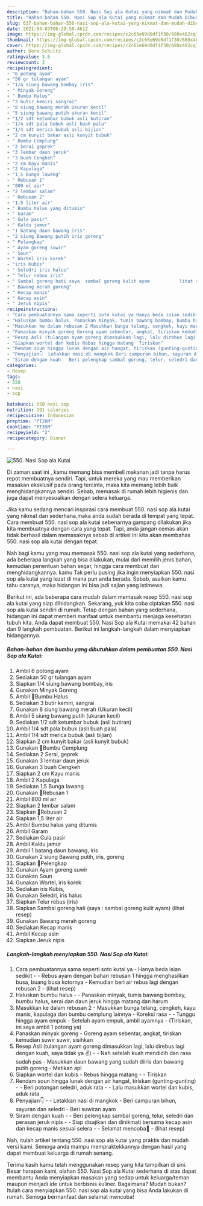 ```yaml
---
description: "Bahan-bahan 550. Nasi Sop ala Kutai yang nikmat dan Mudah Dibuat"
title: "Bahan-bahan 550. Nasi Sop ala Kutai yang nikmat dan Mudah Dibuat"
slug: 637-bahan-bahan-550-nasi-sop-ala-kutai-yang-nikmat-dan-mudah-dibuat
date: 2021-04-03T06:29:58.461Z
image: https://img-global.cpcdn.com/recipes/c2c65e69d0df1f30/680x482cq70/550-nasi-sop-ala-kutai-foto-resep-utama.jpg
thumbnail: https://img-global.cpcdn.com/recipes/c2c65e69d0df1f30/680x482cq70/550-nasi-sop-ala-kutai-foto-resep-utama.jpg
cover: https://img-global.cpcdn.com/recipes/c2c65e69d0df1f30/680x482cq70/550-nasi-sop-ala-kutai-foto-resep-utama.jpg
author: Dora Schultz
ratingvalue: 3.6
reviewcount: 3
recipeingredient:
- "6 potong ayam"
- "50 gr tulangan ayam"
- "1/4 siung bawang bombay iris"
- " Minyak Goreng"
- " Bumbu Halus"
- "3 butir kemiri sangrai"
- "8 siung bawang merah Ukuran kecil"
- "5 siung bawang putih ukuran kecil"
- "1/2 sdt ketumbar bubuk asli butiran"
- "1/4 sdt pala bubuk asli buah pala"
- "1/4 sdt merica bubuk asli bijian"
- "2 cm kunyit bakar asli kunyit bubuk"
- " Bumbu Cemplung"
- "2 Serai geprek"
- "3 lembar daun jeruk"
- "3 buah Cengkeh"
- "2 cm Kayu manis"
- "2 Kapulaga"
- "1,5 Bunga lawang"
- " Rebusan 1"
- "800 ml air"
- "2 lembar salam"
- " Rebusan 2"
- "1,5 liter air"
- " Bumbu halus yang ditumis"
- " Garam"
- " Gula pasir"
- " Kaldu jamur"
- "1 batang daun bawang iris"
- "2 siung Bawang putih iris goreng"
- " Pelengkap"
- " Ayam goreng suwir"
- " Soun"
- " Wortel iris korek"
- "iris Kubis"
- " Seledri iris halus"
- " Telur rebus iris"
- " Sambal goreng hati saya  sambal goreng kulit ayam           lihat resep"
- " Bawang merah goreng"
- " Kecap manis"
- " Kecap asin"
- " Jeruk nipis"
recipeinstructions:
- "Cara pembuatannya sama seperti soto kutai ya Hanya beda isian sedikit  Rebus ayam dengan bahan rebusan 1 hingga menghasilkan busa, buang busa kotornya Kemudian beri air rebus lagi dengan rebusan 2           (lihat resep)"
- "Haluskan bumbu halus  Panaskan minyak, tumis bawang bombay, bumbu halus, serai dan daun jeruk hingga matang dan harum"
- "Masukkan ke dalam rebusan 2 Masukkan bunga telang, cengkeh, kayu manis, kapulaga dan bumbu cemplung lainnya Koreksi rasa  Tunggu hingga ayam empuk  Setelah ayam empuk, ambil ayamnya (Tiriskan, ini saya ambil 1 potong ya)"
- "Panaskan minyak goreng Goreng ayam sebentar, angkat, tiriskan kemudian suwir suwir, sisihkan"
- "Resep Asli (tulangan ayam goreng dimasukkan lagi, lalu direbus lagi dengan kuah, saya tidak ya ✌️)  Nah setelah kuah mendidih dan rasa sudah pas Masukkan daun bawang yang sudah diiris dan bawang putih goreng Matikan api"
- "Siapkan wortel dan kubis Rebus hingga matang  Tiriskan"
- "Rendam soun hingga lunak dengan air hangat, tiriskan (gunting-gunting)  Beri potongan seledri, aduk rata  Lalu masukkan wortel dan kubis, aduk rata"
- "Penyajian👇  Letakkan nasi di mangkok Beri campuran bihun, sayuran dan seledri Beri suwiran ayam"
- "Siram dengan kuah   Beri pelengkap sambal goreng, telur, seledri dan perasan jeruk nipis  Siap disajikan dan dinikmati bersama kecap asin dan kecap manis sesuai selera  Selamat mencoba💜           (lihat resep)"
categories:
- Resep
tags:
- 550
- nasi
- sop

katakunci: 550 nasi sop 
nutrition: 191 calories
recipecuisine: Indonesian
preptime: "PT28M"
cooktime: "PT35M"
recipeyield: "2"
recipecategory: Dinner

---
```



![550. Nasi Sop ala Kutai](https://img-global.cpcdn.com/recipes/c2c65e69d0df1f30/680x482cq70/550-nasi-sop-ala-kutai-foto-resep-utama.jpg)

Di zaman  saat ini , kamu memang bisa membeli makanan jadi tanpa harus repot membuatnya sendiri. Tapi, untuk mereka yang mau memberikan masakan eksklusif pada orang tercinta, maka kita memang lebih baik menghidangkannya sendiri. Sebab, memasak di rumah lebih higienis dan juga dapat menyesuaikan dengan selera keluarga.

Jika kamu sedang mencari inspirasi cara membuat 550. nasi sop ala kutai yang nikmat dan sederhana,maka anda sudah berada di tempat yang tepat. Cara membuat 550. nasi sop ala kutai  sebenarnya gampang dilakukan jika kita membuatnya dengan cara yang tepat. Tapi, anda jangan cemas akan tidak berhasil dalam memasaknya 
sebab di artikel ini kita akan membahas 550. nasi sop ala kutai dengan tepat.  



Nah bagi kamu yang mau memasak 550. nasi sop ala kutai yang sederhana, ada beberapa langkah yang bisa dilakukan, mulai dari memilih jenis bahan, kemudian penentuan bahan segar, hingga cara membuat dan menghidangkannya. kamu Tak perlu pusing jika ingin menyiapkan 550. nasi sop ala kutai yang lezat di mana pun anda berada. Sebab, asalkan kamu  tahu caranya, maka hidangan ini bisa jadi sajian yang istimewa.

Berikut ini, ada beberapa cara mudah dalam memasak resep 550. nasi sop ala kutai yang siap dihidangkan. Sekarang, yuk kita coba ciptakan 550. nasi sop ala kutai sendiri di rumah. Tetap dengan bahan yang sederhana, hidangan ini dapat memberi manfaat untuk membantu menjaga kesehatan tubuh kita. Anda dapat membuat 550. Nasi Sop ala Kutai memakai 42 bahan dan 9 langkah pembuatan. Berikut ini langkah-langkah dalam menyiapkan hidangannya.

<!--inarticleads1-->

##### Bahan-bahan dan bumbu yang dibutuhkan dalam pembuatan 550. Nasi Sop ala Kutai:

1. Ambil 6 potong ayam
1. Sediakan 50 gr tulangan ayam
1. Siapkan 1/4 siung bawang bombay, iris
1. Gunakan  Minyak Goreng
1. Ambil  📌Bumbu Halus
1. Sediakan 3 butir kemiri, sangrai
1. Gunakan 8 siung bawang merah (Ukuran kecil)
1. Ambil 5 siung bawang putih (ukuran kecil)
1. Sediakan 1/2 sdt ketumbar bubuk (asli butiran)
1. Ambil 1/4 sdt pala bubuk (asli buah pala)
1. Ambil 1/4 sdt merica bubuk (asli bijian)
1. Siapkan 2 cm kunyit bakar (asli kunyit bubuk)
1. Gunakan  📌Bumbu Cemplung
1. Sediakan 2 Serai, geprek
1. Gunakan 3 lembar daun jeruk
1. Gunakan 3 buah Cengkeh
1. Siapkan 2 cm Kayu manis
1. Ambil 2 Kapulaga
1. Sediakan 1,5 Bunga lawang
1. Gunakan  📌Rebusan 1
1. Ambil 800 ml air
1. Siapkan 2 lembar salam
1. Siapkan  📌Rebusan 2
1. Siapkan 1,5 liter air
1. Ambil  Bumbu halus yang ditumis
1. Ambil  Garam
1. Sediakan  Gula pasir
1. Ambil  Kaldu jamur
1. Ambil 1 batang daun bawang, iris
1. Gunakan 2 siung Bawang putih, iris, goreng
1. Siapkan  📌Pelengkap
1. Gunakan  Ayam goreng suwir
1. Gunakan  Soun
1. Gunakan  Wortel, iris korek
1. Sediakan iris Kubis,
1. Gunakan  Seledri, iris halus
1. Siapkan  Telur rebus (iris)
1. Siapkan  Sambal goreng hati (saya : sambal goreng kulit ayam)           (lihat resep)
1. Gunakan  Bawang merah goreng
1. Sediakan  Kecap manis
1. Ambil  Kecap asin
1. Siapkan  Jeruk nipis




<!--inarticleads2-->

##### Langkah-langkah menyiapkan 550. Nasi Sop ala Kutai:

1. Cara pembuatannya sama seperti soto kutai ya - Hanya beda isian sedikit -  - Rebus ayam dengan bahan rebusan 1 hingga menghasilkan busa, buang busa kotornya - Kemudian beri air rebus lagi dengan rebusan 2 -           (lihat resep)
1. Haluskan bumbu halus -  - Panaskan minyak, tumis bawang bombay, bumbu halus, serai dan daun jeruk hingga matang dan harum
1. Masukkan ke dalam rebusan 2 - Masukkan bunga telang, cengkeh, kayu manis, kapulaga dan bumbu cemplung lainnya - Koreksi rasa -  - Tunggu hingga ayam empuk  - Setelah ayam empuk, ambil ayamnya - (Tiriskan, ini saya ambil 1 potong ya)
1. Panaskan minyak goreng - Goreng ayam sebentar, angkat, tiriskan kemudian suwir suwir, sisihkan
1. Resep Asli (tulangan ayam goreng dimasukkan lagi, lalu direbus lagi dengan kuah, saya tidak ya ✌️) -  - Nah setelah kuah mendidih dan rasa sudah pas - Masukkan daun bawang yang sudah diiris dan bawang putih goreng - Matikan api
1. Siapkan wortel dan kubis - Rebus hingga matang -  - Tiriskan
1. Rendam soun hingga lunak dengan air hangat, tiriskan (gunting-gunting) -  - Beri potongan seledri, aduk rata -  - Lalu masukkan wortel dan kubis, aduk rata
1. Penyajian👇 -  - Letakkan nasi di mangkok - Beri campuran bihun, sayuran dan seledri - Beri suwiran ayam
1. Siram dengan kuah  -  - Beri pelengkap sambal goreng, telur, seledri dan perasan jeruk nipis -  - Siap disajikan dan dinikmati bersama kecap asin dan kecap manis sesuai selera -  - Selamat mencoba💜 -           (lihat resep)




Nah, itulah artikel tentang  550. nasi sop ala kutai  yang praktis dan mudah versi kami. Semoga anda mampu mempraktekkannya dengan hasil yang dapat membuat keluarga di rumah senang. 

Terima kasih kamu telah menggunakan resep yang kita tampilkan di sini. Besar harapan kami, olahan  550. Nasi Sop ala Kutai sederhana di atas dapat membantu Anda menyiapkan masakan yang sedap untuk keluarga/teman maupun menjadi ide untuk berbisnis kuliner. Bagaimana? Mudah bukan? Itulah cara menyiapkan 550. nasi sop ala kutai yang bisa Anda lakukan di rumah. Semoga bermanfaat dan selamat mencoba!

